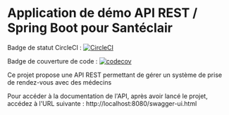 # Application de démo API REST / Spring Boot pour Santéclair

Badge de statut CircleCI :
[![CircleCI](https://circleci.com/gh/MatthieuRb/demo-santeclair.svg?style=svg)](https://circleci.com/gh/MatthieuRb/demo-santeclair)

Badge de couverture de code :
[![codecov](https://codecov.io/gh/MatthieuRb/demo-santeclair/branch/master/graph/badge.svg)](https://codecov.io/gh/MatthieuRb/demo-santeclair)

Ce projet propose une API REST permettant de gérer un système de prise de rendez-vous avec des médecins

Pour accéder à la documentation de l'API, après avoir lancé le projet, accédez à l'URL suivante : http://localhost:8080/swagger-ui.html